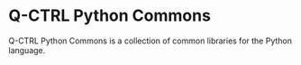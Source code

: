 # Q-CTRL Python Commons

Q-CTRL Python Commons is a collection of common libraries for the Python language.
